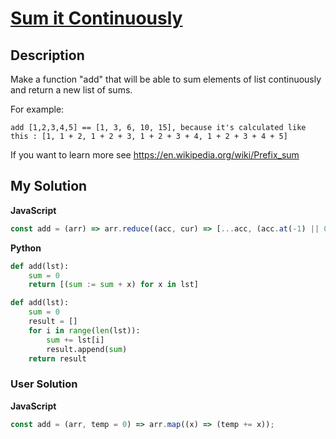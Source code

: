 # [Sum it Continuously](https://www.codewars.com/kata/59b44d00bf10a439dd00006f)

## Description

Make a function "add" that will be able to sum elements of list continuously and return a new list of sums.

For example:

```
add [1,2,3,4,5] == [1, 3, 6, 10, 15], because it's calculated like
this : [1, 1 + 2, 1 + 2 + 3, 1 + 2 + 3 + 4, 1 + 2 + 3 + 4 + 5]
```

If you want to learn more see https://en.wikipedia.org/wiki/Prefix_sum

## My Solution

**JavaScript**

```js
const add = (arr) => arr.reduce((acc, cur) => [...acc, (acc.at(-1) || 0) + cur], []);
```

**Python**

```py
def add(lst):
    sum = 0
    return [(sum := sum + x) for x in lst]
```

```py
def add(lst):
    sum = 0
    result = []
    for i in range(len(lst)):
        sum += lst[i]
        result.append(sum)
    return result
```

### User Solution

**JavaScript**

```js
const add = (arr, temp = 0) => arr.map((x) => (temp += x));
```
